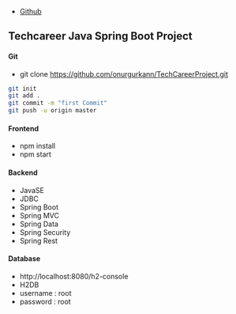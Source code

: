 * [Github](https://github.com/onurgurkann)

## Techcareer Java Spring Boot Project

#### Git
- git clone https://github.com/onurgurkann/TechCareerProject.git

```sh
git init
git add .
git commit -m "first Commit"
git push -u origin master
```

#### Frontend
- npm install
- npm start

#### Backend
- JavaSE
- JDBC
- Spring Boot
- Spring MVC
- Spring Data
- Spring Security
- Spring Rest

#### Database
- http://localhost:8080/h2-console
- H2DB
- username : root
- password : root
